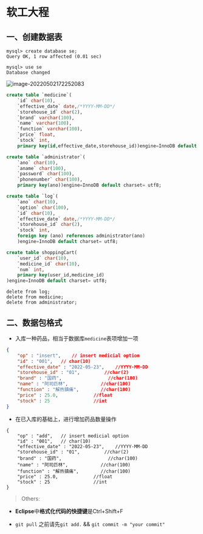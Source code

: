 # 软工大程


## 一、创建数据表

```mysql
mysql> create database se;
Query OK, 1 row affected (0.01 sec)

mysql> use se
Database changed
```

![image-20220502172252083](https://s2.loli.net/2022/05/02/9ayOUQwqpgS2khN.png)

```sql
create table `medicine`( 
    `id` char(10), 
    `effective_date` date,/*YYYY-MM-DD*/
    `storehouse_id` char(2),
    `brand` varchar(100),
    `name` varchar(100), 
    `function` varchar(100),
    `price` float,
    `stock` int,
    primary key(id,effective_date,storehouse_id))engine=InnoDB default charset= utf8;
```



```sql
create table `administrator`( 
    `ano` char(10),
    `aname` char(100),
    `password` char(100), 
    `phonenumber` char(100),
    primary key(ano))engine=InnoDB default charset= utf8;
```



```sql
create table `log`( 
    `ano` char(10),
    `option` char(100),
    `id` char(10), 
    `effective_date` date,/*YYYY-MM-DD*/
    `storehouse_id` char(2),
    `stock` int,
    foreign key (ano) references administrator(ano)
    )engine=InnoDB default charset= utf8;
```



```sql
create table shoppingCart(
	`user_id` char(10),
	`medicine_id` char(10),
	`num` int,
	primary key(user_id,medicine_id)
)engine=InnoDB default charset= utf8;
```





```mysql
delete from log;
delete from medicine;
delete from administrator;
```

## 二、数据包格式

* 入库一种药品，相当于数据库`medicine`表项增加一项

```json
{
    "op" : "insert",	// insert medicial option
    "id" : "001",	// char(10)
    "effective_date" : "2022-05-23",	//YYYY-MM-DD
    "storehouse_id" : "01",			//char(2)
    "brand" : "国药",					//char(100)
    "name" : "阿司匹林",			//char(100)
    "function" : "解热镇痛",		//char(100)
    "price" : 25.0,				//float
    "stock" : 25				//int
}
```

* 在已入库的基础上，进行增加药品数量操作

```
{
    "op" : "add",	// insert medicial option
    "id" : "001",	// char(10)
    "effective_date" : "2022-05-23",	//YYYY-MM-DD
    "storehouse_id" : "01",			//char(2)
    "brand" : "国药",					//char(100)
    "name" : "阿司匹林",			//char(100)
    "function" : "解热镇痛",		//char(100)
    "price" : 25.0,				//float
    "stock" : 25				//int
}
```





> Others:

* **Eclipse**中**格式化代码的快捷键**是Ctrl+Shift+F

* `git pull` 之前请先`git add.` && `git commit -m "your commit"`
